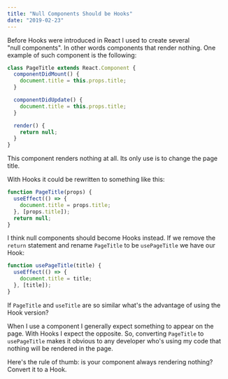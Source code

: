 ```yaml
---
title: "Null Components Should be Hooks"
date: "2019-02-23"
---
```


Before Hooks were introduced in React I used to create several
"null&nbsp;components". In other words components that render nothing. One
example of such component is the following:

```jsx
class PageTitle extends React.Component {
  componentDidMount() {
    document.title = this.props.title;
  }

  componentDidUpdate() {
    document.title = this.props.title;
  }

  render() {
    return null;
  }
}
```

This component renders nothing at all. Its only use is to change the page title.

With Hooks it could be rewritten to something like this:

```jsx
function PageTitle(props) {
  useEffect(() => {
    document.title = props.title;
  }, [props.title]);
  return null;
}
```

I think null components should become Hooks instead. If we remove the `return`
statement and rename `PageTitle` to be `usePageTitle` we have our Hook:

```jsx
function usePageTitle(title) {
  useEffect(() => {
    document.title = title;
  }, [title]);
}
```

If `PageTitle` and `useTitle` are so similar what's the advantage of using the
Hook version?

When I use a component I generally expect something to appear on the page. With
Hooks I expect the opposite. So, converting `PageTitle` to `usePageTitle` makes
it obvious to any developer who's using my code that nothing will be rendered in
the page.

<p class="highlight">
Here's the rule of thumb: is your component always rendering nothing?
Convert it to a Hook.
</p>
